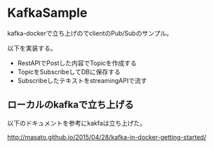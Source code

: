 # KafkaSample
kafka-dockerで立ち上げのでclientのPub/Subのサンプル。

以下を実装する。
- RestAPIでPostした内容でTopicを作成する
- TopicをSubscribeしてDBに保存する
- SubscribeしたテキストをstreamingAPIで流す

## ローカルのkafkaで立ち上げる
以下のドキュメントを参考にkakfaは立ち上げた。

http://masato.github.io/2015/04/28/kafka-in-docker-getting-started/